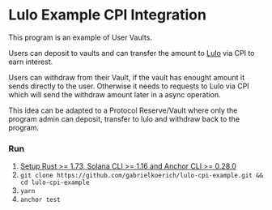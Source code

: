 # Lulo Example CPI Integration

This program is an example of User Vaults.

Users can deposit to vaults and can transfer the amount to [Lulo](https://lulo.fi) via CPI to earn interest.

Users can withdraw from their Vault, if the vault has enought amount it sends directly to the user. Otherwise it needs to requests to Lulo via CPI which will send the withdraw amount later in a async operation.

This idea can be adapted to a Protocol Reserve/Vault where only the program admin can deposit, transfer to lulo and withdraw back to the program.

### Run

1. [Setup Rust >= 1.73, Solana CLI >= 1.16 and Anchor CLI >= 0.28.0](https://www.anchor-lang.com/docs/installation)
2. `git clone https://github.com/gabrielkoerich/lulo-cpi-example.git && cd lulo-cpi-example`
3. `yarn`
4. `anchor test`

